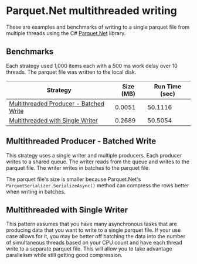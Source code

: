 # Parquet.Net multithreaded writing

These are examples and benchmarks of writing to a single parquet file from multiple threads using the C# [Parquet.Net](https://github.com/aloneguid/parquet-dotnet) library.

## Benchmarks

Each strategy used 1,000 items each with a 500 ms work delay over 10 threads. The parquet file was written to the local disk.

| Strategy                                                                       | Size (MB) | Run Time (sec) |
| ------------------------------------------------------------------------------ | --------- | -------------- |
| [Multithreaded Producer - Batched Write](MultithreadedProducerBatchedWrite.cs) | 0.0051    | 50.1116        |
| [Multithreaded with Single Writer](MultithreadedSingleWriter.cs)               | 0.2689    | 50.5054        |

## Multithreaded Producer - Batched Write

This strategy uses a single writer and multiple producers. Each producer writes to a shared queue. The writer reads from the queue and writes to the parquet file. The writer writes in batches to the parquet file.

The parquet file's size is smaller because Parquet.Net's `ParquetSerializer.SerializeAsync()` method can compress the rows better when writing in batches.

## Multithreaded with Single Writer

This pattern assumes that you have many asynchronous tasks that are producing data that you want to write to a single parquet file. If your use case allows for it, you may be better off batching the data into the number of simultaneous threads based on your CPU count and have each thread write to a separate parquet file. This will allow you to take advantage parallelism while still getting good compression.
